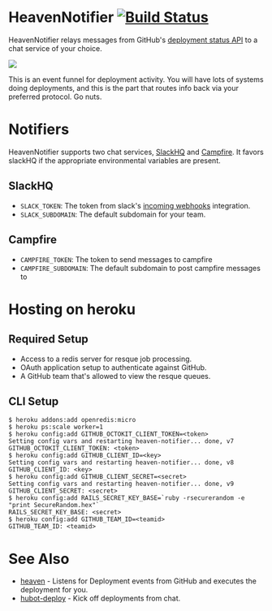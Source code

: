 # HeavenNotifier [![Build Status](https://travis-ci.org/atmos/heaven-notifier.png?branch=master)](https://travis-ci.org/atmos/heaven-notifier)

HeavenNotifier relays messages from GitHub's [deployment status API](http://developer.github.com/v3/repos/deployments/#deployment-statuses) to a chat service of your choice.

![](http://cloudapp.atmos.org/image/1M1D2t1O2F15/Slack%202014-02-25%2020-34-13%202014-02-25%2020-34-15.jpg)

This is an event funnel for deployment activity. You will have lots of systems doing deployments, and this is the part that routes info back via your preferred protocol. Go nuts.

# Notifiers

HeavenNotifier supports two chat services, [SlackHQ](https://slack.com/) and [Campfire](https://campfirenow.com/). It favors slackHQ if the appropriate environmental variables are present.

## SlackHQ

* `SLACK_TOKEN`: The token from slack's [incoming webhooks](https://tlc.slack.com/services/new/incoming-webhook) integration.
* `SLACK_SUBDOMAIN`: The default subdomain for your team.

## Campfire

* `CAMPFIRE_TOKEN`: The token to send messages to campfire
* `CAMPFIRE_SUBDOMAIN`: The default subdomain to post campfire messages to

# Hosting on heroku

## Required Setup

* Access to a redis server for resque job processing.
* OAuth application setup to authenticate against GitHub.
* A GitHub team that's allowed to view the resque queues.

## CLI Setup

    $ heroku addons:add openredis:micro
    $ heroku ps:scale worker=1
    $ heroku config:add GITHUB_OCTOKIT_CLIENT_TOKEN=<token>
    Setting config vars and restarting heaven-notifier... done, v7
    GITHUB_OCTOKIT_CLIENT_TOKEN: <token>
    $ heroku config:add GITHUB_CLIENT_ID=<key>
    Setting config vars and restarting heaven-notifier... done, v8
    GITHUB_CLIENT_ID: <key>
    $ heroku config:add GITHUB_CLIENT_SECRET=<secret>
    Setting config vars and restarting heaven-notifier... done, v9
    GITHUB_CLIENT_SECRET: <secret>
    $ heroku config:add RAILS_SECRET_KEY_BASE=`ruby -rsecurerandom -e "print SecureRandom.hex"`
    RAILS_SECRET_KEY_BASE: <secret>
    $ heroku config:add GITHUB_TEAM_ID=<teamid>
    GITHUB_TEAM_ID: <teamid>

# See Also

* [heaven](https://github.com/atmos/heaven) - Listens for Deployment events from GitHub and executes the deployment for you.
* [hubot-deploy](https://github.com/atmos/hubot-deploy) - Kick off deployments from chat.
